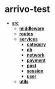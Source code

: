 # arrivo-test

<!-- tree generated by markdown-notes-tree starts here -->

- [**src**](src)
    - [**middleware**](src/middleware)
    - [**routes**](src/routes)
    - [**services**](src/services)
        - [**category**](src/services/category)
        - [**db**](src/services/db)
        - [**network**](src/services/network)
        - [**payment**](src/services/payment)
        - [**post**](src/services/post)
        - [**session**](src/services/session)
        - [**user**](src/services/user)
    - [**utils**](src/utils)

<!-- tree generated by markdown-notes-tree ends here -->
